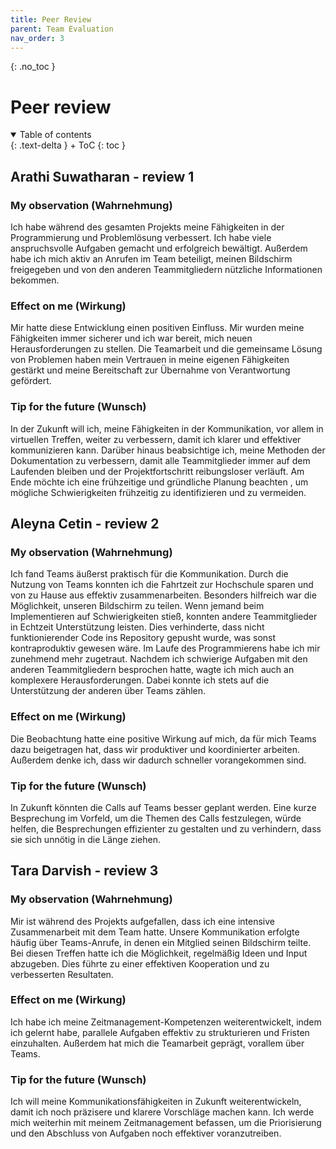 ```yaml
---
title: Peer Review
parent: Team Evaluation
nav_order: 3
---
```



{: .no_toc }
# Peer review

<details open markdown="block">
{: .text-delta }
<summary>Table of contents</summary>
+ ToC
{: toc }
</details>

## Arathi Suwatharan - review 1

### My observation (Wahrnehmung)

Ich habe während des gesamten Projekts meine Fähigkeiten in der Programmierung und Problemlösung verbessert. Ich habe viele anspruchsvolle Aufgaben gemacht und erfolgreich bewältigt. Außerdem habe ich mich aktiv an Anrufen im Team beteiligt, meinen Bildschirm freigegeben und von den anderen Teammitgliedern nützliche Informationen bekommen.

### Effect on me (Wirkung)

Mir hatte diese Entwicklung einen positiven Einfluss. Mir wurden meine Fähigkeiten immer sicherer und ich war bereit, mich neuen Herausforderungen zu stellen. Die Teamarbeit und die gemeinsame Lösung von Problemen haben mein Vertrauen in meine eigenen Fähigkeiten gestärkt und meine Bereitschaft zur Übernahme von Verantwortung gefördert. 

### Tip for the future (Wunsch)

In der Zukunft will ich, meine Fähigkeiten in der Kommunikation, vor allem in virtuellen Treffen, weiter zu verbessern, damit ich klarer und effektiver kommunizieren kann. Darüber hinaus beabsichtige ich, meine Methoden der Dokumentation zu verbessern, damit alle Teammitglieder immer auf dem Laufenden bleiben und der Projektfortschritt reibungsloser verläuft. Am Ende möchte ich eine frühzeitige und gründliche Planung beachten , um mögliche Schwierigkeiten frühzeitig zu identifizieren und zu vermeiden. 

## Aleyna Cetin - review 2

### My observation (Wahrnehmung)

Ich fand Teams äußerst praktisch für die Kommunikation. Durch die Nutzung von Teams konnten ich die Fahrtzeit zur Hochschule sparen und von zu Hause aus effektiv zusammenarbeiten. Besonders hilfreich war die Möglichkeit, unseren Bildschirm zu teilen. Wenn jemand beim Implementieren auf Schwierigkeiten stieß, konnten andere Teammitglieder in Echtzeit Unterstützung leisten. Dies verhinderte, dass nicht funktionierender Code ins Repository gepusht wurde, was sonst kontraproduktiv gewesen wäre. Im Laufe des Programmierens habe ich mir zunehmend mehr zugetraut. Nachdem ich schwierige Aufgaben mit den anderen Teammitgliedern besprochen hatte, wagte ich mich auch an komplexere Herausforderungen. Dabei konnte ich stets auf die Unterstützung der anderen über Teams zählen.

### Effect on me (Wirkung)

Die Beobachtung hatte eine positive Wirkung auf mich, da für mich Teams dazu beigetragen hat, dass wir produktiver und koordinierter arbeiten. Außerdem denke ich, dass wir dadurch schneller vorangekommen sind.

### Tip for the future (Wunsch)

In Zukunft könnten die Calls auf Teams besser geplant werden. Eine kurze Besprechung im Vorfeld, um die Themen des Calls festzulegen, würde helfen, die Besprechungen effizienter zu gestalten und zu verhindern, dass sie sich unnötig in die Länge ziehen. 

## Tara Darvish - review 3

### My observation (Wahrnehmung)
Mir ist während des Projekts aufgefallen, dass ich eine intensive Zusammenarbeit mit dem Team hatte. Unsere Kommunikation erfolgte häufig über Teams-Anrufe, in denen ein Mitglied seinen Bildschirm teilte. Bei diesen Treffen hatte ich die Möglichkeit, regelmäßig Ideen und Input abzugeben. Dies führte zu einer effektiven Kooperation und zu verbesserten Resultaten. 

### Effect on me (Wirkung)
Ich habe ich meine Zeitmanagement-Kompetenzen weiterentwickelt, indem ich gelernt habe, parallele Aufgaben effektiv zu strukturieren und Fristen einzuhalten. Außerdem hat mich die Teamarbeit geprägt, vorallem über Teams.

 ### Tip for the future (Wunsch)
Ich will meine Kommunikationsfähigkeiten in Zukunft weiterentwickeln, damit ich noch präzisere und klarere Vorschläge machen kann. Ich werde mich weiterhin mit meinem Zeitmanagement befassen, um die Priorisierung und den Abschluss von Aufgaben noch effektiver voranzutreiben. 

